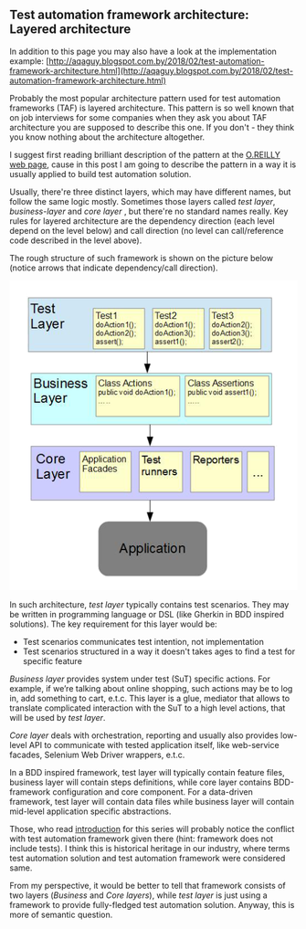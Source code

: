 ## Test automation framework architecture: Layered architecture

In addition to this page you may also have a look at the implementation example:
[http://aqaguy.blogspot.com.by/2018/02/test-automation-framework-architecture.html](http://aqaguy.blogspot.com.by/2018/02/test-automation-framework-architecture.html)

Probably the most popular architecture pattern used for test automation frameworks (TAF) is layered architecture. This pattern is so well known that on job interviews for some companies when they ask you about TAF architecture you are supposed to describe this one. If you don't - they think you know nothing about the architecture altogether.

I suggest first reading brilliant description of the pattern at the [O.REILLY  web page](https://www.oreilly.com/library/view/software-architecture-patterns/9781491971437/ch01.html), cause in this post I am going to describe the pattern in a way it is usually applied to build test automation solution.

Usually, there're three distinct layers, which may have different names, but follow the same logic mostly. Sometimes those layers called *test layer*, *business-layer* and *core layer* , but there're no standard names really. Key rules for layered architecture are the dependency direction (each level depend on the level below) and call direction (no level can call/reference code described in the level above).

The rough structure of such framework is shown on the picture below (notice arrows that indicate dependency/call direction).

![Three-layered frameworks](three-layer.png)

In such architecture, *test layer* typically contains test scenarios. They may be written in programming language or DSL (like Gherkin in BDD inspired solutions). The key requirement for this layer would be:
   * Test scenarios communicates test intention, not implementation
   * Test scenarios structured in a way it doesn't takes ages to find a test for specific feature

*Business layer* provides system under test (SuT) specific actions. For example, if we’re talking about online shopping, such actions may be to log in, add something to cart, e.t.c. This layer is a glue, mediator that allows to translate complicated interaction with the SuT to a high level actions, that will be used by *test layer*.

*Core layer* deals with orchestration, reporting and usually also provides low-level API to communicate with tested application itself, like web-service facades, Selenium Web Driver wrappers, e.t.c.

In a BDD inspired framework, test layer will typically contain feature files, business layer will contain steps definitions, while core layer contains BDD-framework configuration and core component. For a data-driven framework, test layer will contain data files while business layer will contain mid-level application specific abstractions.

Those, who read [introduction](taf_intro.md) for this series will probably notice the conflict with test automation framework given there (hint: framework does not include tests). I think this is historical heritage in our industry, where terms test automation solution and test automation framework were considered same.

From my perspective, it would be better to tell that framework consists of two layers (*Business* and *Core layers*), while *test layer* is just using a framework to provide fully-fledged test automation solution. Anyway, this is more of semantic question.